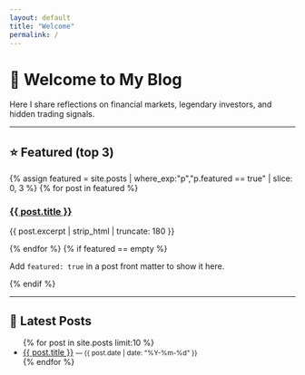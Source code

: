 ```yaml
---
layout: default
title: "Welcome"
permalink: /
---
```


# 🚀 Welcome to My Blog

Here I share reflections on financial markets, legendary investors, and hidden trading signals.

---

## ⭐ Featured (top 3)
<div class="featured-cards">
{% assign featured = site.posts | where_exp:"p","p.featured == true" | slice: 0, 3 %}
{% for post in featured %}
  <article class="card">
    <h3><a href="{{ post.url | relative_url }}">{{ post.title }}</a></h3>
    <p>{{ post.excerpt | strip_html | truncate: 180 }}</p>
  </article>
{% endfor %}
{% if featured == empty %}
  <p>Add <code>featured: true</code> in a post front matter to show it here.</p>
{% endif %}
</div>

---

## 📰 Latest Posts
<ul class="latest-list">
{% for post in site.posts limit:10 %}
  <li>
    <a href="{{ post.url | relative_url }}">{{ post.title }}</a>
    <small> — {{ post.date | date: "%Y-%m-%d" }}</small>
  </li>
{% endfor %}
</ul>
